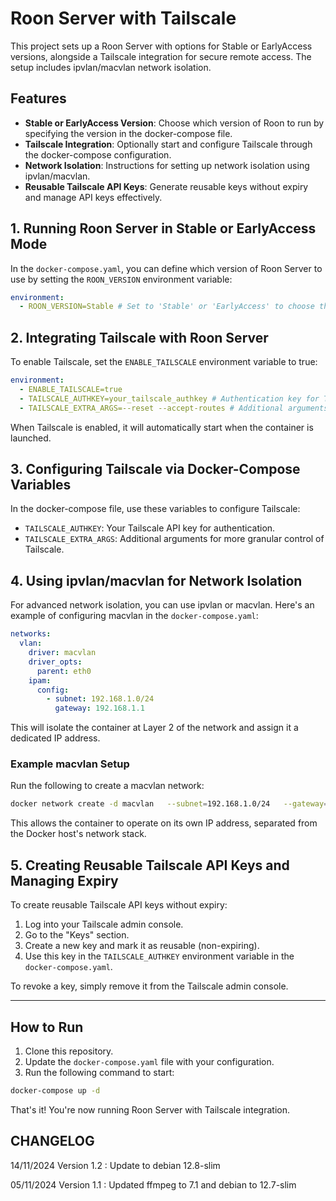 # Roon Server with Tailscale

This project sets up a Roon Server with options for Stable or EarlyAccess versions, alongside a Tailscale integration for secure remote access. The setup includes ipvlan/macvlan network isolation.

## Features
- **Stable or EarlyAccess Version**: Choose which version of Roon to run by specifying the version in the docker-compose file.
- **Tailscale Integration**: Optionally start and configure Tailscale through the docker-compose configuration.
- **Network Isolation**: Instructions for setting up network isolation using ipvlan/macvlan.
- **Reusable Tailscale API Keys**: Generate reusable keys without expiry and manage API keys effectively.

## 1. Running Roon Server in Stable or EarlyAccess Mode

In the `docker-compose.yaml`, you can define which version of Roon Server to use by setting the `ROON_VERSION` environment variable:

```yaml
environment:
  - ROON_VERSION=Stable # Set to 'Stable' or 'EarlyAccess' to choose the version
```

## 2. Integrating Tailscale with Roon Server

To enable Tailscale, set the `ENABLE_TAILSCALE` environment variable to true:

```yaml
environment:
  - ENABLE_TAILSCALE=true
  - TAILSCALE_AUTHKEY=your_tailscale_authkey # Authentication key for Tailscale
  - TAILSCALE_EXTRA_ARGS=--reset --accept-routes # Additional arguments for Tailscale
```

When Tailscale is enabled, it will automatically start when the container is launched.

## 3. Configuring Tailscale via Docker-Compose Variables

In the docker-compose file, use these variables to configure Tailscale:

- `TAILSCALE_AUTHKEY`: Your Tailscale API key for authentication.
- `TAILSCALE_EXTRA_ARGS`: Additional arguments for more granular control of Tailscale.

## 4. Using ipvlan/macvlan for Network Isolation

For advanced network isolation, you can use ipvlan or macvlan. Here's an example of configuring macvlan in the `docker-compose.yaml`:

```yaml
networks:
  vlan:
    driver: macvlan
    driver_opts:
      parent: eth0
    ipam:
      config:
        - subnet: 192.168.1.0/24
          gateway: 192.168.1.1
```

This will isolate the container at Layer 2 of the network and assign it a dedicated IP address.

### Example macvlan Setup

Run the following to create a macvlan network:

```bash
docker network create -d macvlan   --subnet=192.168.1.0/24   --gateway=192.168.1.1   -o parent=eth0 vlan
```

This allows the container to operate on its own IP address, separated from the Docker host's network stack.

## 5. Creating Reusable Tailscale API Keys and Managing Expiry

To create reusable Tailscale API keys without expiry:

1. Log into your Tailscale admin console.
2. Go to the "Keys" section.
3. Create a new key and mark it as reusable (non-expiring).
4. Use this key in the `TAILSCALE_AUTHKEY` environment variable in the `docker-compose.yaml`.

To revoke a key, simply remove it from the Tailscale admin console.

---

## How to Run

1. Clone this repository.
2. Update the `docker-compose.yaml` file with your configuration.
3. Run the following command to start:

```bash
docker-compose up -d
```

That's it! You're now running Roon Server with Tailscale integration.


## CHANGELOG


14/11/2024 Version 1.2 : Update to debian 12.8-slim

05/11/2024 Version 1.1 : Updated ffmpeg to 7.1 and debian to 12.7-slim

